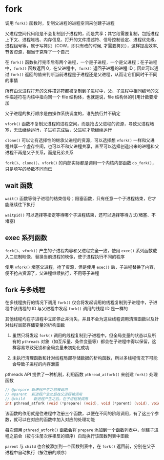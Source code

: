 # fork

调用 `fork()` 函数时，复制父进程的进程空间来创建子进程

父进程空间代码段是不会复制到子进程的，而是共享；其它段需要复制，包括进程上下文、进程堆栈、内存信息、打开的文件描述符、信号控制设定、进程优先级、进程组号等，属于写拷贝（COW，即只有改的时候, 才需要拷贝），这样提高效率, 节省资源，相当于克隆了一个自己

在 `fork()` 函数执行完毕后有两个进程，一个是子进程，一个是父进程；在子进程中，`fork()` 函数返回 0，在父进程中，`fork()` 返回子进程的进程 ID；因此可以通过 `fork()` 返回的值来判断当前进程是子进程还是父进程，从而让它们同时干不同的事情

所有由父进程打开的文件描述符都被复制到子进程中，父、子进程中相同编号的文件描述符在内核中指向同一个 file 结构体，也就是说，file 结构体的引用计数要增加

父子进程的执行顺序是由操作系统调度的，谁先执行并不确定

`vfork()` 函数不复制父进程的进程空间，而是抢占父进程的资源，导致父进程堵塞，无法继续运行，子进程完成后，父进程才能继续运行

`clone()` 可以让有选择性的继承父进程的资源，可以选择想 `vfork()` 一样和父进程共享一个虚存空间，也可以不和父进程共享，甚至可以选择创造出来的进程和父进程不再是父子关系，而是兄弟关系

`fork()`、`clone()`、`vfork()` 的内部实际都是调用一个内核内部函数 `do_fork()`，只是填写的参数不同而已

## wait 函数

`wait()` 函数等待子进程的结束信号；阻塞函数，只有任意一个子进程结束，它才能继续往下执行

`waitpid()` 可以选择等指定等待哪个子进程结束，还可以选择等待方式(堵塞、不堵塞)

## exec 系列函数

`fork()`、`vfork()` 产生的子进程内容和父进程完全一致，使用 `exec()` 系列函数载入二进制映像，替换当前进程的映像，使子进程执行不同的程序

使用 `vfork()` 堵塞父进程，抢了资源，但是使用 `exec()` 后，子进程替换了内容，便不抢占资源了，父进程继续执行，不用等子进程

## fork 与多线程

在多线程执行的情况下调用 `fork()` 仅会将发起调用的线程复制到子进程中，子进程中该线程的 ID 与父进程中发起 `fork()` 调用的线程 ID 是一样的

其他线程均在子进程中立即停止并消失，并且不会为这些线程调用清理函数以及针对线程局部存储变量的析构函数

1. 虽然只将发起 `fork()` 调用的线程复制到子进程中，但全局变量的状态以及所有的 `pthreads` 对象（如互斥量、条件变量等）都会在子进程中得以保留，这样容易导致死锁和全局变量未初始化成功

2. 未执行清理函数和针对线程局部存储数据的析构函数，所以多线程情况下可能会导致子进程的内存泄露

pthreads API 提供了一种机制，利用函数 `pthread_atfork()` 来创建 `fork()` 处理函数

```cpp
// @prepare 新进程产生之前被调用
// @parent  新进程产生之后在父进程被调用
// @child    新进程产生之后，在子进程被调用
int pthread_atfork (void (*prepare) (void), void (*parent) (void), void (*child) (void));
```

该函数的作用就是往进程中注册三个函数，以便在不同的阶段调用，有了这三个参数，就可以在对应的函数中加入对应的处理功能

每次调用 `pthread_atfork()` 函数会将 `prepare` 添加到一个函数列表中，创建子进程之前会（按与注册次序相反的顺序）自动执行该函数列表中函数

`parent` 与 `child` 也会被添加到一个函数列表中，在 `fork()` 返回前，分别在父子进程中自动执行（按注册的顺序）